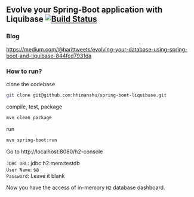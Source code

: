 ## Evolve your Spring-Boot application with Liquibase [![Build Status](https://travis-ci.org/hhimanshu/spring-boot-liquibase.svg?branch=master)](https://travis-ci.org/hhimanshu/spring-boot-liquibase)

### Blog
https://medium.com/@harittweets/evolving-your-database-using-spring-boot-and-liquibase-844fcd7931da

### How to run?
clone the codebase
```bash
git clone git@github.com:hhimanshu/spring-boot-liquibase.git
```

compile, test, package
```bash
mvn clean package
```

run
```bash
mvn spring-boot:run
```

Go to http://localhost:8080/h2-console  
  
`JDBC URL`: jdbc:h2:mem:testdb  
`User Name`: sa  
`Password`: Leave it blank

Now you have the access of in-memory `H2` database dashboard.

 